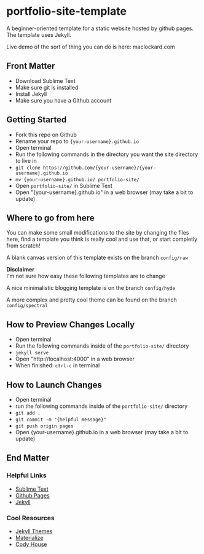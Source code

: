 # portfolio-site-template
A beginner-oriented template for a static website hosted by github pages.  
The template uses Jekyll.

Live demo of the sort of thing you can do is here: maclockard.com

## Front Matter
* Download Sublime Text
* Make sure git is installed
* Install Jekyll
* Make sure you have a Github account

## Getting Started
* Fork this repo on Github
* Rename your repo to `{your-username}.github.io`
* Open terminal
* Run the following commands in the directory you want the site directory to live in
* `git clone https://github.com/{your-username}/{your-username}.github.io`
* `mv {your-username}.github.io/ portfolio-site/`
* Open `portfolio-site/` in Sublime Text
* Open "{your-username}.github.io" in a web browser (may take a bit to update)

## Where to go from here
You can make some small modifications to the site by changing the files here,
find a template you think is really cool and use that, or start completly from scratch!

A blank canvas version of this template exists on the branch `config/raw`

**Disclaimer**  
I'm not sure how easy these following templates are to change

A nice minimalistic blogging template is on the branch `config/hyde`

A more complex and pretty cool theme can be found on the branch `config/spectral`

## How to Preview Changes Locally
* Open terminal
* Run the following commands inside of the `portfolio-site/` directory
* `jekyll serve`
* Open "http://localhost:4000" in a web browser
* When finished: `ctrl-c` in terminal

## How to Launch Changes
* Open terminal
* run the following commands inside of the `portfolio-site/` directory
* `git add .`
* `git commit -m "{helpful message}"`
* `git push origin pages`
* Open {your-username}.github.io in a web browser (may take a bit to update)

## End Matter

### Helpful Links
* [Sublime Text](https://www.sublimetext.com/)
* [Github Pages](https://pages.github.com/)
* [Jekyll](https://jekyllrb.com/)

### Cool Resources
* [Jekyll Themes](http://jekyllthemes.org/)
* [Materialize](http://materializecss.com/)
* [Cody House](https://codyhouse.co/)
